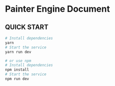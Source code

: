 # Painter Engine Document

## QUICK START

```bash
# Install dependencies
yarn
# Start the service
yarn run dev

# or use npm
# Install dependencies
npm install
# Start the service
npm run dev
```
